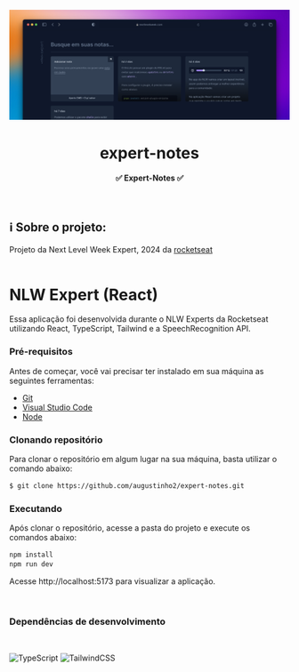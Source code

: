 ![Cover](./.github/cover.png)

<h1 align="center">
  expert-notes
</h1>

<h4 align="center">✅ Expert-Notes ✅</h4>
<br/>

## :information_source: Sobre o projeto:
Projeto da Next Level Week Expert, 2024 da <a href="https://www.rocketseat.com.br">rocketseat</a>
<br/>
<br/>


# NLW Expert (React)

Essa aplicação foi desenvolvida durante o NLW Experts da Rocketseat utilizando React, TypeScript, Tailwind e a SpeechRecognition API.

### Pré-requisitos

Antes de começar, você vai precisar ter instalado em sua máquina as seguintes ferramentas:

- [Git](https://git-scm.com/)
- [Visual Studio Code](https://code.visualstudio.com/)
- [Node](https://nodejs.org/en)


### Clonando repositório

Para clonar o repositório em algum lugar na sua máquina, basta utilizar o comando abaixo:
```bash
$ git clone https://github.com/augustinho2/expert-notes.git
```

### Executando

Após clonar o repositório, acesse a pasta do projeto e execute os comandos abaixo:

```sh
npm install
npm run dev
```
Acesse http://localhost:5173 para visualizar a aplicação.

<br>

### Dependências de desenvolvimento
<br>

 ![TypeScript](https://img.shields.io/badge/TypeScript-007ACC?style=for-the-badge&logo=typescript&logoColor=white)
 ![TailwindCSS](https://img.shields.io/badge/tailwindcss-%2338B2AC.svg?style=for-the-badge&logo=tailwind-css&logoColor=white)
 <br>
